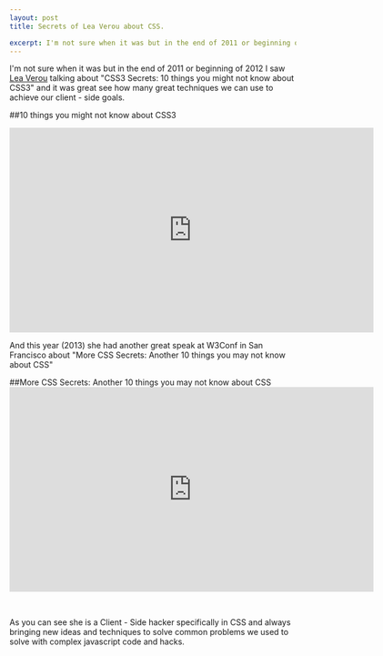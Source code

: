 ```yaml
---
layout: post
title: Secrets of Lea Verou about CSS.

excerpt: I'm not sure when it was but in the end of 2011 or beginning of 2012 I saw Lea Verou talking about "CSS3 Secrets - 10 things you might not know about CSS3" and it was great see how many great techniques we can use to achieve our client - side goals.
---
```

 
I'm not sure when it was but in the end of 2011 or beginning of 2012 I saw <a href="http://lea.verou.me/" title="Lea Verou" target="_blank">Lea Verou</a> talking about "CSS3 Secrets: 10 things you might not know about CSS3" and it was great see how many great techniques we can use to achieve our client - side goals.

##10 things you might not know about CSS3

<iframe src="http://player.vimeo.com/video/31719130" width="640" height="360" frameborder="0" webkitAllowFullScreen mozallowfullscreen allowFullScreen></iframe>

<br>

And this year (2013) she had another great speak at W3Conf in San Francisco about "More CSS Secrets: Another 10 things you may not know about CSS"

##More CSS Secrets: Another 10 things you may not know about CSS
<object width="640" height="360"><param name="movie" value="http://www.youtube.com/v/3ikye7Qc7Ak?version=3&amp;hl=en_US&amp;rel=0"></param><param name="allowFullScreen" value="true"></param><param name="allowscriptaccess" value="always"></param><embed src="http://www.youtube.com/v/3ikye7Qc7Ak?version=3&amp;hl=en_US&amp;rel=0" type="application/x-shockwave-flash" width="640" height="360" allowscriptaccess="always" allowfullscreen="true"></embed></object>

<br>

As you can see she is a Client - Side hacker specifically in CSS and always bringing new ideas and techniques to solve common problems we used to solve with complex javascript code and hacks.